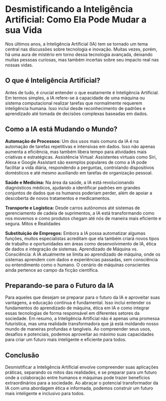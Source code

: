 # Desmistificando a Inteligência Artificial: Como Ela Pode Mudar a sua Vida

Nos últimos anos, a Inteligência Artificial (IA) tem se tornado um tema central nas discussões sobre tecnologia e inovação. Muitas vezes, porém, há uma aura de mistério em torno dessa tecnologia avançada, deixando muitas pessoas curiosas, mas também incertas sobre seu impacto real nas nossas vidas.



## O que é Inteligência Artificial?

Antes de tudo, é crucial entender o que exatamente é Inteligência Artificial. Em termos simples, a IA refere-se à capacidade de uma máquina ou sistema computacional realizar tarefas que normalmente requerem inteligência humana. Isso inclui desde reconhecimento de padrões e aprendizado até tomada de decisões complexas baseadas em dados.

## Como a IA está Mudando o Mundo?

**Automação de Processos:** Um dos usos mais comuns da IA é na automação de tarefas repetitivas e intensivas em dados. Isso não apenas aumenta a eficiência, mas também libera tempo para atividades mais criativas e estratégicas.
Assistência Virtual: Assistentes virtuais como Siri, Alexa e Google Assistant são exemplos populares de como a IA pode facilitar a vida diária, respondendo a perguntas, controlando dispositivos domésticos e até mesmo auxiliando em tarefas de organização pessoal.

**Saúde e Medicina:** Na área da saúde, a IA está revolucionando diagnósticos médicos, ajudando a identificar padrões em grandes conjuntos de dados que os humanos poderiam perder, além de apoiar a descoberta de novos tratamentos e medicamentos.

**Transporte e Logística:** Desde carros autônomos até sistemas de gerenciamento de cadeia de suprimentos, a IA está transformando como nos movemos e como produtos chegam até nós de maneira mais eficiente e segura.
Mitos e Realidades

**Substituição de Empregos:** Embora a IA possa automatizar algumas funções, muitos especialistas acreditam que ela também criará novos tipos de trabalho e oportunidades em áreas como desenvolvimento de IA, ética de dados e integração de sistemas.
Aprendizado de Máquina vs. Consciência: A IA atualmente se limita ao aprendizado de máquina, onde os sistemas aprendem com dados e experiências passadas, sem consciência ou entendimento como o humano. O cenário de máquinas conscientes ainda pertence ao campo da ficção científica.

## Preparando-se para o Futuro da IA

Para aqueles que desejam se preparar para o futuro da IA e aproveitar suas vantagens, a educação contínua é fundamental. Isso inclui entender os fundamentos do aprendizado de máquina, ética em IA e como integrar essas tecnologias de forma responsável em diferentes setores da sociedade.
Em resumo, a Inteligência Artificial não é apenas uma promessa futurística, mas uma realidade transformadora que já está moldando nosso mundo de maneiras profundas e tangíveis. Ao compreender seus usos, desafios e potenciais, podemos aproveitar ao máximo suas capacidades para criar um futuro mais inteligente e eficiente para todos.

## Conclusão
Desmistificar a Inteligência Artificial envolve compreender suas aplicações práticas, separando os mitos das realidades, e se preparar para um futuro onde a colaboração entre humanos e máquinas pode trazer benefícios extraordinários para a sociedade. Ao abraçar o potencial transformador da IA com uma abordagem ética e informada, podemos construir um futuro mais inteligente e inclusivo para todos.
